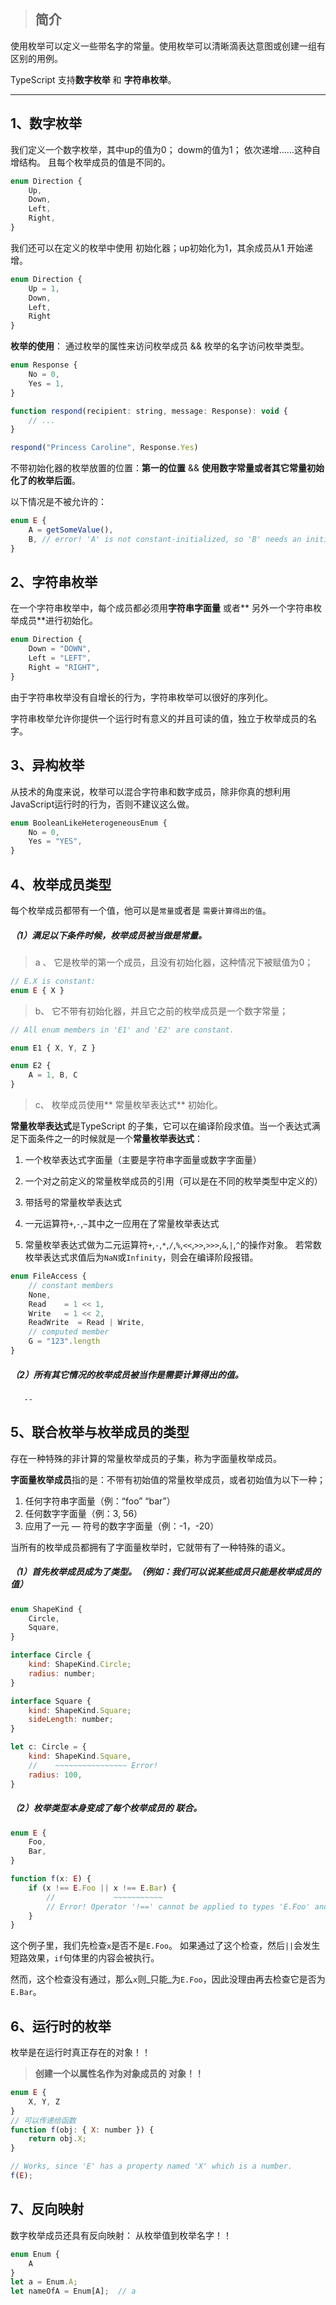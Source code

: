 > ## 简介

使用枚举可以定义一些带名字的常量。使用枚举可以清晰滴表达意图或创建一组有区别的用例。

TypeScript 支持**数字枚举** 和 **字符串枚举**。

---

## 1、数字枚举

我们定义一个数字枚举，其中up的值为0； dowm的值为1； 依次递增……这种自增结构。 且每个枚举成员的值是不同的。

```js
enum Direction {
    Up,
    Down,
    Left,
    Right,
}
```

我们还可以在定义的枚举中使用 初始化器；up初始化为1，其余成员从1 开始递增。

```js
enum Direction {
    Up = 1,
    Down,
    Left,
    Right
}
```

**枚举的使用**： 通过枚举的属性来访问枚举成员 && 枚举的名字访问枚举类型。

```js
enum Response {
    No = 0,
    Yes = 1,
}

function respond(recipient: string, message: Response): void {
    // ...
}

respond("Princess Caroline", Response.Yes)
```

不带初始化器的枚举放置的位置：**第一的位置** && **使用数字常量或者其它常量初始化了的枚举后面**。

以下情况是不被允许的：

```js
enum E {
    A = getSomeValue(),
    B, // error! 'A' is not constant-initialized, so 'B' needs an initializer
}
```

## 2、字符串枚举

在一个字符串枚举中，每个成员都必须用**字符串字面量** 或者** 另外一个字符串枚举成员**进行初始化。

```js
enum Direction {
    Down = "DOWN",
    Left = "LEFT",
    Right = "RIGHT",
}
```

由于字符串枚举没有自增长的行为，字符串枚举可以很好的序列化。

字符串枚举允许你提供一个运行时有意义的并且可读的值，独立于枚举成员的名字。

## 3、异构枚举

从技术的角度来说，枚举可以混合字符串和数字成员，除非你真的想利用JavaScript运行时的行为，否则不建议这么做。

```js
enum BooleanLikeHeterogeneousEnum {
    No = 0,
    Yes = "YES",
}
```

## 4、枚举成员类型

每个枚举成员都带有一个值，他可以是`常量`或者是 `需要计算得出的值`。

##### （1）满足以下条件时候，枚举成员被当做是常量。

> a 、 它是枚举的第一个成员，且没有初始化器，这种情况下被赋值为0；

```js
// E.X is constant:
enum E { X }
```

> b、 它不带有初始化器，并且它之前的枚举成员是一个数字常量；

```js
// All enum members in 'E1' and 'E2' are constant.

enum E1 { X, Y, Z }

enum E2 {
    A = 1, B, C
}
```

> c、 枚举成员使用** 常量枚举表达式** 初始化。

**常量枚举表达式**是TypeScript 的子集，它可以在编译阶段求值。当一个表达式满足下面条件之一的时候就是一个**常量枚举表达式**：

1. 一个枚举表达式字面量（主要是字符串字面量或数字字面量）
2. 一个对之前定义的常量枚举成员的引用（可以是在不同的枚举类型中定义的）
3. 带括号的常量枚举表达式
4. 一元运算符`+`,`-`,`~`其中之一应用在了常量枚举表达式

5. 常量枚举表达式做为二元运算符`+`,`-`,`*`,`/`,`%`,`<<`,`>>`,`>>>`,`&`,`|`,`^`的操作对象。 若常数枚举表达式求值后为`NaN`或`Infinity`，则会在编译阶段报错。

```js
enum FileAccess {
    // constant members
    None,
    Read    = 1 << 1,
    Write   = 1 << 2,
    ReadWrite  = Read | Write,
    // computed member
    G = "123".length
}
```

##### **（2）所有其它情况的枚举成员被当作是需要计算得出的值。**

```
   --
```

## 5、联合枚举与枚举成员的类型

存在一种特殊的非计算的常量枚举成员的子集，称为字面量枚举成员。

**字面量枚举成员**指的是：不带有初始值的常量枚举成员，或者初始值为以下一种；

1. 任何字符串字面量（例：“foo”  “bar”）
2. 任何数字字面量（例：3, 56）
3. 应用了一元 — 符号的数字字面量（例：-1，-20）

当所有的枚举成员都拥有了字面量枚举时，它就带有了一种特殊的语义。

##### （1）首先枚举成员成为了类型。（例如：我们可以说某些成员只能是枚举成员的值）

```js
enum ShapeKind {
    Circle,
    Square,
}

interface Circle {
    kind: ShapeKind.Circle;
    radius: number;
}

interface Square {
    kind: ShapeKind.Square;
    sideLength: number;
}

let c: Circle = {
    kind: ShapeKind.Square,
    //    ~~~~~~~~~~~~~~~~ Error!
    radius: 100,
}
```

##### （2）枚举类型本身变成了每个枚举成员的 **联合**。

```js
enum E {
    Foo,
    Bar,
}

function f(x: E) {
    if (x !== E.Foo || x !== E.Bar) {
        //             ~~~~~~~~~~~
        // Error! Operator '!==' cannot be applied to types 'E.Foo' and 'E.Bar'.
    }
}
```

这个例子里，我们先检查`x`是否不是`E.Foo`。 如果通过了这个检查，然后`||`会发生短路效果，`if`句体里的内容会被执行。

然而，这个检查没有通过，那么`x`则_只能_为`E.Foo`，因此没理由再去检查它是否为`E.Bar`。

## 6、运行时的枚举

枚举是在运行时真正存在的对象！！

> **创建一个以属性名作为对象成员的 对象！！**

```js
enum E {
    X, Y, Z
}
// 可以传递给函数
function f(obj: { X: number }) {
    return obj.X;
}

// Works, since 'E' has a property named 'X' which is a number.
f(E);
```

## 7、反向映射

数字枚举成员还具有反向映射： 从枚举值到枚举名字！！

```js
enum Enum {
    A
}
let a = Enum.A;
let nameOfA = Enum[A];  // a

```




